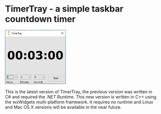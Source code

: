 # TimerTray - a simple taskbar countdown timer


<img src="TimerTray2_MainWindow.png" alt="TimerTray main window" width="200"/>

This is the latest version of TimerTray, the previous version was written in C# and required the .NET Runtime. This new version is written in C++ using the wxWidgets multi-platform framework. It requires no runtime and Linux and Mac OS X versions will be available in the near future.



